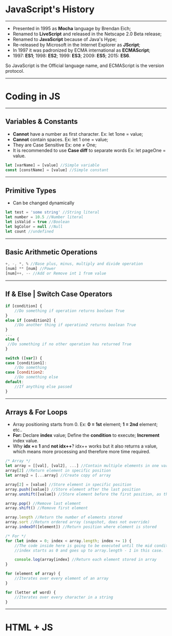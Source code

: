 # JavaScript's History

---

- Presented in 1995 as **Mocha** language by Brendan Eich;
- Renamed to **LiveScript** and released in the Netscape 2.0 Beta release;
- Renamed to **JavaScript** because of Java's Hype;
- Re-released by Microsoft in the Internet Explorer as **JScript**;
- In 1997 it was padronized by ECMA international as **ECMAScript**;
- 1997: **ES1**; 1998: **ES2**; 1999: **ES3**; 2009: **ES5**; 2015: **ES6**.

So JavaScript is the Official language name, and ECMAScript is the version protocol.

---

# Coding in JS

---

## Variables & Constants

- **Cannot** have a number as first character. Ex: let 1one = value;
- **Cannot** contain spaces. Ex: let 1 one = value;
- They are Case Sensitive Ex: one ≠ One;
- It is recommended to use **Case diff** to separate words Ex: let pageOne = value.

```jsx
let [varName] = [value] //Simple variable
const [constName] = [value] //Simple constant
```

---

## Primitive Types

- Can be changed dynamically

```jsx
let test = 'some string' //String literal
let number = 10.5 //Number literal
let isValid = true //Boolean
let bgColor = null //Null
let count //undefined

```

---

## Basic Arithmetic Operations

```jsx
+, -, *, % //Base plus, minus, multiply and divide operation
[num] ** [num] //Power
[num]++, -- //Add or Remove int 1 from value
```

---

## If & Else | Switch Case Operators

```jsx
if [condition] {
	//Do something if operation returns boolean True
}
else if [condition2] {
	//Do another thing if operation2 returns boolean True
}
...
else {
 //Do something if no other operation has returned True
}

switch ([var]) {
case [condition1]:
	//Do something
case [condition2:
	//Do something else
default:
	//If anything else passed
}
```

---

## Arrays & For Loops

- Array positioning starts from 0. Ex: **0 = 1st** element; **1 = 2nd** element; etc..
- **For:** Declare **index** value; Define the **condition** to execute; **Increment** index value.
- Why **idx += 1** and **not idx++**? idx++ works but it also returns a value, which means more processing and therefore more time required.

```jsx
/* Array */
let array = [[val], [val2], ...] //Contain multiple elements in one variable
array[2] //Return element in specific position
let array2 = [...array] //Create copy of array

array[2] = [value] //Store element in specific position
array.push([value]) //Store element after the last position
array.unshift([value]) //Store element before the first position, as the zero element

array.pop() //Remove last element
array.shift() //Remove first element

array.length //Return the number of elements stored
array.sort //Return ordered array (snapshot, does not override)
array.indexOf([element]) //Return position where element is stored

/* For */
for (let index = 0; index < array.length; index += 1) {
	//The code inside here is going to be executed until the mid condition above is fullfilled
	//index starts as 0 and goes up to array.length - 1 in this case.

	console.log(array[index] //Return each element stored in array
}

for (element of array) {
	//Iterates over every element of an array
}

for (letter of word) {
	//Iterates over every character in a string
}
```

---

# HTML + JS

## <script> Tag

- Script tag must be placed in the end of the Body tag;
- We can define the `src` attribute to link to an external JavaScript file.

```html
<html>
	<head>
	</head>
	<body>
		<!-- Body Content ->
	<script src="script.js">
		<!-- JavaScript Content ->
	</script>
	</body>
</html>
```

---

# Programming Logic

---

## Logic

The computer is dumb. It just understands zeros (0) and ones (1). It **does not understand any logic concept** when we are talking about raw code ~~not considering neural network stuff.~~

So, for a **masterpiece** of code to work properly, it **must** contain every single instruction detailed. The computer will only understand what is a certain word meaning if it is properly **declared**.

---

## Sequence

OK, now that we've got that out of the way we can talk about sequence! Before you start `coding` is almost mandatory that you do some kind of **mental map** (a list) of what the code will do, and if needed, write that down so you don't forget.

Ex:

- [x]  Get the salary;
- [x]  Calculate X tax;
- [ ]  Reduce salary value based on X tax;
- [ ]  Calculate Y tax on the reduced salary;
- [ ]  Reduce salary value based on Y tax;
- [ ]  Print salary value.

---

## Baby Steps

Eaaasy go. It is essencially the application of the **Sequence** method but in a more detailed step-by-step list. Ex:

- [x]  Input user for salary and store it in a variable;
- [x]  Create if condition for salary
    - [x]  If salary is not a number;
        - [x]  Print error message and finish code;
- [x]  Create if condition for the X tax
    - [ ]  Case salary is above condition;
        - [ ]  Reduce salary based on condition and store in salary variable;
    - [ ]  Case salary is below condition;
        - [ ]  Reduce salary based on condition and store in salary variable;
- [ ]  Store Y tax in a variable;
- [ ]  Reduce salary value based on Y tax and store in salary variable;
- [ ]  Print salary value and finish code.